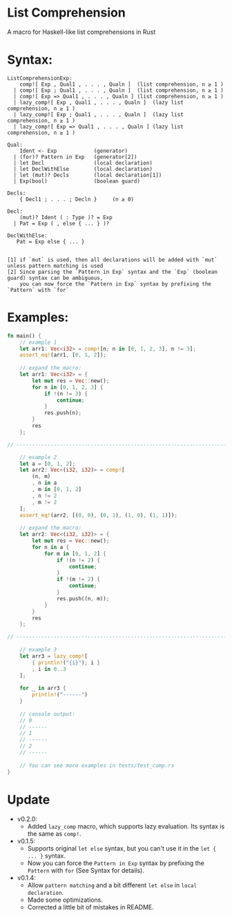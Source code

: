 # List Comprehension
A macro for Haskell-like list comprehensions in Rust

# Syntax:
```
ListComprehensionExp:
    comp![ Exp , Qual1 , . . . , Qualn ]  (list comprehension, n ≥ 1 )
  | comp![ Exp ; Qual1 , . . . , Qualn ]  (list comprehension, n ≥ 1 )
  | comp![ Exp => Qual1 , . . . , Qualn ] (list comprehension, n ≥ 1 )
  | lazy_comp![ Exp , Qual1 , . . . , Qualn ]  (lazy list comprehension, n ≥ 1 )
  | lazy_comp![ Exp ; Qual1 , . . . , Qualn ]  (lazy list comprehension, n ≥ 1 )
  | lazy_comp![ Exp => Qual1 , . . . , Qualn ] (lazy list comprehension, n ≥ 1 )

Qual:
    Ident <- Exp            (generator)
  | (for)? Pattern in Exp   (generator[2])
  | let Decl                (local declaration)
  | let DeclWithElse        (local declaration)
  | let (mut)? Decls        (local declaration[1])
  | Exp(bool)               (boolean guard)
 
Decls:
    { Decl1 ; . . . ; Decln }     (n ≥ 0)
    
Decl:
    (mut)? Ident ( : Type )? = Exp
  | Pat = Exp ( , else { ... } )?

DeclWithElse:
   Pat = Exp else { ... }
  
  
[1] if `mut` is used, then all declarations will be added with `mut` unless pattern matching is used
[2] Since parsing the `Pattern in Exp` syntax and the `Exp` (boolean guard) syntax can be ambiguous,
    you can now force the `Pattern in Exp` syntax by prefixing the `Pattern` with `for`
```


# Examples:
```rust
fn main() {
    // example 1
    let arr1: Vec<i32> = comp![n; n in [0, 1, 2, 3], n != 3];
    assert_eq!(arr1, [0, 1, 2]);
    
    // expand the macro:
    let arr1: Vec<i32> = {
        let mut res = Vec::new();
        for n in [0, 1, 2, 3] {
            if !(n != 3) {
                continue;
            }
            res.push(n);
        }
        res
    };

// ----------------------------------------------------------------------------------------------------

    // example 2
    let a = [0, 1, 2];
    let arr2: Vec<(i32, i32)> = comp![
        (n, m)
        , n in a
        , m in [0, 1, 2]
        , n != 2
        , m != 2
    ];
    assert_eq!(arr2, [(0, 0), (0, 1), (1, 0), (1, 1)]);
    
    // expand the macro:
    let arr2: Vec<(i32, i32)> = {
        let mut res = Vec::new();
        for n in a {
            for m in [0, 1, 2] {
                if !(n != 2) {
                    continue;
                }
                if !(m != 2) {
                    continue;
                }
                res.push((n, m));
            }
        }
        res
    };

// ----------------------------------------------------------------------------------------------------
    
    // example 3
    let arr3 = lazy_comp![
        { println!("{i}"); i } 
        , i in 0..3
    ];
    
    for _ in arr3 {
        println!("------")
    }
  
    // console output:
    // 0
    // ------
    // 1
    // ------
    // 2
    // ------
  
    // You can see more examples in tests/test_comp.rs
}
```

# Update
* v0.2.0:
  * Added `lazy_comp` macro, which supports lazy evaluation. Its syntax is the same as `comp!`.
* v0.1.5:
  * Supports original `let else` syntax, but you can't use it in the `let { ... }` syntax.
  * Now you can force the `Pattern in Exp` syntax by prefixing the `Pattern` with `for` (See Syntax for details).
* v0.1.4: 
  * Allow `pattern matching` and a bit different `let else` in `local declaration`.
  * Made some optimizations.
  * Corrected a little bit of mistakes in README.